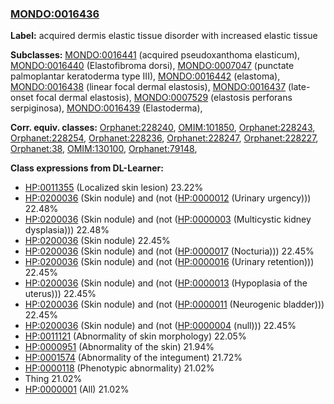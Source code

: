 
### [MONDO:0016436](http://purl.obolibrary.org/obo/MONDO_0016436)
**Label:** acquired dermis elastic tissue disorder with increased elastic tissue

**Subclasses:** [MONDO:0016441](http://purl.obolibrary.org/obo/MONDO_0016441) (acquired pseudoxanthoma elasticum), [MONDO:0016440](http://purl.obolibrary.org/obo/MONDO_0016440) (Elastofibroma dorsi), [MONDO:0007047](http://purl.obolibrary.org/obo/MONDO_0007047) (punctate palmoplantar keratoderma type III), [MONDO:0016442](http://purl.obolibrary.org/obo/MONDO_0016442) (elastoma), [MONDO:0016438](http://purl.obolibrary.org/obo/MONDO_0016438) (linear focal dermal elastosis), [MONDO:0016437](http://purl.obolibrary.org/obo/MONDO_0016437) (late-onset focal dermal elastosis), [MONDO:0007529](http://purl.obolibrary.org/obo/MONDO_0007529) (elastosis perforans serpiginosa), [MONDO:0016439](http://purl.obolibrary.org/obo/MONDO_0016439) (Elastoderma), 

**Corr. equiv. classes:** [Orphanet:228240](http://www.orpha.net/ORDO/Orphanet_228240), [OMIM:101850](http://purl.obolibrary.org/obo/OMIM_101850), [Orphanet:228243](http://www.orpha.net/ORDO/Orphanet_228243), [Orphanet:228254](http://www.orpha.net/ORDO/Orphanet_228254), [Orphanet:228236](http://www.orpha.net/ORDO/Orphanet_228236), [Orphanet:228247](http://www.orpha.net/ORDO/Orphanet_228247), [Orphanet:228227](http://www.orpha.net/ORDO/Orphanet_228227), [Orphanet:38](http://www.orpha.net/ORDO/Orphanet_38), [OMIM:130100](http://purl.obolibrary.org/obo/OMIM_130100), [Orphanet:79148](http://www.orpha.net/ORDO/Orphanet_79148), 

**Class expressions from DL-Learner:**

- [HP:0011355](http://purl.obolibrary.org/obo/HP_0011355) (Localized skin lesion) 23.22%
- [HP:0200036](http://purl.obolibrary.org/obo/HP_0200036) (Skin nodule) and (not ([HP:0000012](http://purl.obolibrary.org/obo/HP_0000012) (Urinary urgency))) 22.48%
- [HP:0200036](http://purl.obolibrary.org/obo/HP_0200036) (Skin nodule) and (not ([HP:0000003](http://purl.obolibrary.org/obo/HP_0000003) (Multicystic kidney dysplasia))) 22.48%
- [HP:0200036](http://purl.obolibrary.org/obo/HP_0200036) (Skin nodule) 22.45%
- [HP:0200036](http://purl.obolibrary.org/obo/HP_0200036) (Skin nodule) and (not ([HP:0000017](http://purl.obolibrary.org/obo/HP_0000017) (Nocturia))) 22.45%
- [HP:0200036](http://purl.obolibrary.org/obo/HP_0200036) (Skin nodule) and (not ([HP:0000016](http://purl.obolibrary.org/obo/HP_0000016) (Urinary retention))) 22.45%
- [HP:0200036](http://purl.obolibrary.org/obo/HP_0200036) (Skin nodule) and (not ([HP:0000013](http://purl.obolibrary.org/obo/HP_0000013) (Hypoplasia of the uterus))) 22.45%
- [HP:0200036](http://purl.obolibrary.org/obo/HP_0200036) (Skin nodule) and (not ([HP:0000011](http://purl.obolibrary.org/obo/HP_0000011) (Neurogenic bladder))) 22.45%
- [HP:0200036](http://purl.obolibrary.org/obo/HP_0200036) (Skin nodule) and (not ([HP:0000004](http://purl.obolibrary.org/obo/HP_0000004) (null))) 22.45%
- [HP:0011121](http://purl.obolibrary.org/obo/HP_0011121) (Abnormality of skin morphology) 22.05%
- [HP:0000951](http://purl.obolibrary.org/obo/HP_0000951) (Abnormality of the skin) 21.94%
- [HP:0001574](http://purl.obolibrary.org/obo/HP_0001574) (Abnormality of the integument) 21.72%
- [HP:0000118](http://purl.obolibrary.org/obo/HP_0000118) (Phenotypic abnormality) 21.02%
- Thing 21.02%
- [HP:0000001](http://purl.obolibrary.org/obo/HP_0000001) (All) 21.02%


